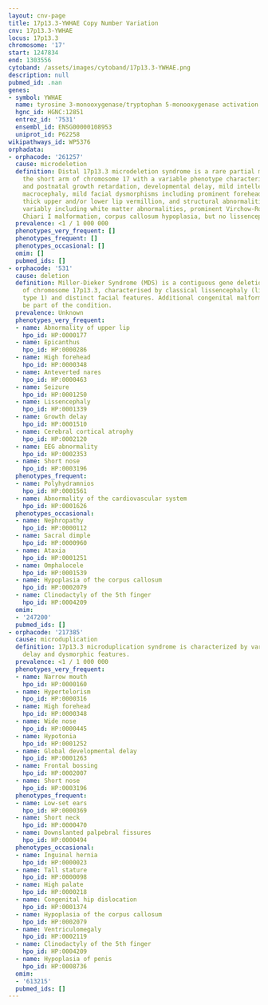 ```yaml
---
layout: cnv-page
title: 17p13.3-YWHAE Copy Number Variation
cnv: 17p13.3-YWHAE
locus: 17p13.3
chromosome: '17'
start: 1247834
end: 1303556
cytoband: /assets/images/cytoband/17p13.3-YWHAE.png
description: null
pubmed_id: .nan
genes:
- symbol: YWHAE
  name: tyrosine 3-monooxygenase/tryptophan 5-monooxygenase activation protein epsilon
  hgnc_id: HGNC:12851
  entrez_id: '7531'
  ensembl_id: ENSG00000108953
  uniprot_id: P62258
wikipathways_id: WP5376
orphadata:
- orphacode: '261257'
  cause: microdeletion
  definition: Distal 17p13.3 microdeletion syndrome is a rare partial monosomy of
    the short arm of chromosome 17 with a variable phenotype characterized by prenatal
    and postnatal growth retardation, developmental delay, mild intellectual disability,
    macrocephaly, mild facial dysmorphisms including prominent forehead, hypertelorism,
    thick upper and/or lower lip vermillion, and structural abnormalities of the brain
    variably including white matter abnormalities, prominent Virchow-Robin spaces,
    Chiari I malformation, corpus callosum hypoplasia, but no lissencephaly.
  prevalence: <1 / 1 000 000
  phenotypes_very_frequent: []
  phenotypes_frequent: []
  phenotypes_occasional: []
  omim: []
  pubmed_ids: []
- orphacode: '531'
  cause: deletion
  definition: Miller-Dieker Syndrome (MDS) is a contiguous gene deletion syndrome
    of chromosome 17p13.3, characterised by classical lissencephaly (lissencephaly
    type 1) and distinct facial features. Additional congenital malformations can
    be part of the condition.
  prevalence: Unknown
  phenotypes_very_frequent:
  - name: Abnormality of upper lip
    hpo_id: HP:0000177
  - name: Epicanthus
    hpo_id: HP:0000286
  - name: High forehead
    hpo_id: HP:0000348
  - name: Anteverted nares
    hpo_id: HP:0000463
  - name: Seizure
    hpo_id: HP:0001250
  - name: Lissencephaly
    hpo_id: HP:0001339
  - name: Growth delay
    hpo_id: HP:0001510
  - name: Cerebral cortical atrophy
    hpo_id: HP:0002120
  - name: EEG abnormality
    hpo_id: HP:0002353
  - name: Short nose
    hpo_id: HP:0003196
  phenotypes_frequent:
  - name: Polyhydramnios
    hpo_id: HP:0001561
  - name: Abnormality of the cardiovascular system
    hpo_id: HP:0001626
  phenotypes_occasional:
  - name: Nephropathy
    hpo_id: HP:0000112
  - name: Sacral dimple
    hpo_id: HP:0000960
  - name: Ataxia
    hpo_id: HP:0001251
  - name: Omphalocele
    hpo_id: HP:0001539
  - name: Hypoplasia of the corpus callosum
    hpo_id: HP:0002079
  - name: Clinodactyly of the 5th finger
    hpo_id: HP:0004209
  omim:
  - '247200'
  pubmed_ids: []
- orphacode: '217385'
  cause: microduplication
  definition: 17p13.3 microduplication syndrome is characterized by variable psychomotor
    delay and dysmorphic features.
  prevalence: <1 / 1 000 000
  phenotypes_very_frequent:
  - name: Narrow mouth
    hpo_id: HP:0000160
  - name: Hypertelorism
    hpo_id: HP:0000316
  - name: High forehead
    hpo_id: HP:0000348
  - name: Wide nose
    hpo_id: HP:0000445
  - name: Hypotonia
    hpo_id: HP:0001252
  - name: Global developmental delay
    hpo_id: HP:0001263
  - name: Frontal bossing
    hpo_id: HP:0002007
  - name: Short nose
    hpo_id: HP:0003196
  phenotypes_frequent:
  - name: Low-set ears
    hpo_id: HP:0000369
  - name: Short neck
    hpo_id: HP:0000470
  - name: Downslanted palpebral fissures
    hpo_id: HP:0000494
  phenotypes_occasional:
  - name: Inguinal hernia
    hpo_id: HP:0000023
  - name: Tall stature
    hpo_id: HP:0000098
  - name: High palate
    hpo_id: HP:0000218
  - name: Congenital hip dislocation
    hpo_id: HP:0001374
  - name: Hypoplasia of the corpus callosum
    hpo_id: HP:0002079
  - name: Ventriculomegaly
    hpo_id: HP:0002119
  - name: Clinodactyly of the 5th finger
    hpo_id: HP:0004209
  - name: Hypoplasia of penis
    hpo_id: HP:0008736
  omim:
  - '613215'
  pubmed_ids: []
---
```


